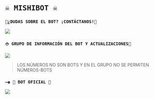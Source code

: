 # `☠️ MISHIBOT ☠️` 

### `🏓¿DUDAS SOBRE EL BOT? ¡CONTÁCTANOS!🍁`
<a href="http://wa.me/5491136861351" target="blank"><img src="https://img.shields.io/badge/OFC-INEFFABLE_MISHIBOT-25D366?style=for-the-badge&logo=whatsapp&logoColor=white" /></a>

### `⛄ GRUPO DE INFORMACIÓN DEL BOT Y ACTUALIZACIONES🧿`
<a href="https://chat.whatsapp.com/LOXfLTwW0Sh5k8RTFhkclY" target="blank"><img src="https://img.shields.io/badge/GRUPO_DE_SOPORTE-25D366?style=for-the-badge&logo=whatsapp&logoColor=white" /></a>

> LOS NÚMEROS NO SON BOTS Y EN EL GRUPO NO SE PERMITEN NÚMEROS-BOTS

### `—◉ 🤖 BOT OFICIAL 🤖`
<a href="https://wa.me/5491136861351" target="blank"><img src="https://img.shields.io/badge/BOT-MISHIBOT-25D366?style=for-the-badge&logo=whatsapp&logoColor=white" /></a>
